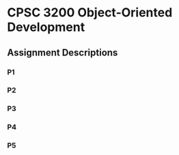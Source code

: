 # CPSC 3200 Object-Oriented Development
## Assignment Descriptions

### P1

### P2

### P3

### P4

### P5
